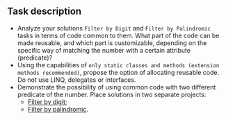 ## Task description ##

- Analyze your solutions `Filter by Digit` and `Filter by Palindromic` tasks in terms of code common to them. What part of the code can be made reusable, and which part is customizable, depending on the specific way of matching the number with a certain attribute (predicate)?    
- Using the capabilities of `only static classes and methods (extension methods recommended)`, propose the option of allocating reusable code. Do not use LINQ, delegates or interfaces.
- Demonstrate the possibility of using common code with two different predicate of the number. Place solutions in two separate projects:
    - [Filter by digit](FilerByDigit/);
    - [Filter by palindromic](FilterByPalindromic/).